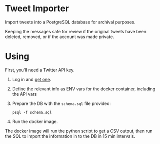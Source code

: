 # Tweet Importer

Import tweets into a PostgreSQL database for archival purposes.

Keeping the messages safe for review if the original tweets have been
deleted, removed, or if the account was made private.


# Using

First, you'll need a Twitter API key.

1. Log in and [get one](https://developer.twitter.com/en).

2. Define the relevant info as ENV vars for the docker container, including the API vars

3. Prepare the DB with the `schema.sql` file provided:
    ```
    psql -f schema.sql
    ```
4. Run the docker image.

The docker image will run the python script to get a CSV output,
then run the SQL to import the information in to the DB in 15 min intervals.
